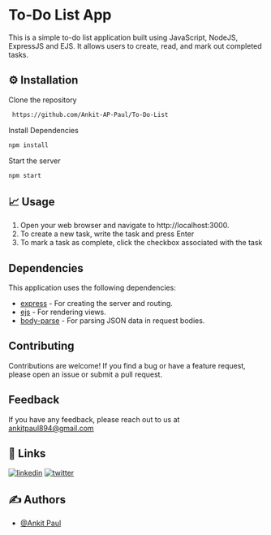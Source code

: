 
# To-Do List App

This is a simple to-do list application built using JavaScript, NodeJS, ExpressJS and EJS. It allows users to create, read, and mark out completed tasks.


## ⚙️ Installation

Clone the repository
```bash
 https://github.com/Ankit-AP-Paul/To-Do-List
```
Install Dependencies
```bash
npm install
```
Start the server
```bash
npm start
```
    
## 📈 Usage

1. Open your web browser and navigate to http://localhost:3000.
2. To create a new task, write the task and press Enter
3. To mark a task as complete, click the checkbox associated with the task



## Dependencies

This application uses the following dependencies:

- [express](https://expressjs.com/) - For creating the server and routing.
- [ejs](https://ejs.co/) - For rendering views.
- [body-parse](https://www.npmjs.com/package/body-parser) - For parsing JSON data in request bodies.


## Contributing

Contributions are welcome! If you find a bug or have a feature request, please open an issue or submit a pull request.


## Feedback

If you have any feedback, please reach out to us at ankitpaul894@gmail.com


## 🔗 Links
[![linkedin](https://img.shields.io/badge/linkedin-0A66C2?style=for-the-badge&logo=linkedin&logoColor=white)](https://www.linkedin.com/in/ankit-paul-914936234/)
[![twitter](https://img.shields.io/badge/twitter-1DA1F2?style=for-the-badge&logo=twitter&logoColor=white)](https://twitter.com/Ankit_Paul01)


## ✍️ Authors

- [@Ankit Paul](https://github.com/Ankit-AP-Paul)

